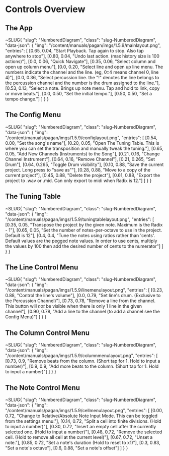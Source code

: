 # Controls Overview
## The App

~SLUG{
    "slug": "NumberedDiagram",
    "class": "slug-NumberedDiagram",
    "data-json": {
        "img": "/content/manuals/pagan/imgs/1.5.9/mainlayout.png",
        "entries": [
            [0.65, 0.04, "Start Playback. Tap again to stop. Also tap anywhere to stop"],
            [0.80, 0.04, "Undo last action. (max history size is 100 actions)"],
            [0.0, 0.06, "Quick Navigate"],
            [0.35, 0.06, "Select column and open up column menu"],
            [0.0, 0.20, "Select line and open up line menu. The numbers indicate the channel and the line. (eg, 0::4 means channel 0, line 4)"],
            [0.0, 0.36, "Select percussion line. the \"!\" denotes the line belongs to the percussion channel and the number is the drum assigned to the line."],
            [0.53, 0.13, "Select a note. Brings up note menu. Tap and hold to link, copy or move beats."],
            [0.0, 0.50, "Set the initial tempo."],
            [0.50, 0.50, "Set a tempo change."]
        ]
    }
}

## The Config Menu

~SLUG{
    "slug": "NumberedDiagram",
    "class": "slug-NumberedDiagram",
    "data-json": {
        "img": "/content/manuals/pagan/imgs/1.5.9/configlayout.png",
        "entries": [
            [0.54, 0.00, "Set the song's name"],
            [0.20, 0.05, "Open The Tuning Table. This is where you can set the transposition and manually tweak the tuning."],
            [0.65, 0.05, "Add New Channels (Instruments) to the Song"],
            [0.21, 0.16, "Change Channel Instrument"],
            [0.64, 0.16, "Remove Channel"],
            [0.21, 0.265, "Set Drum"],
            [0.64, 0.265, "Toggle Drum visibility"],
            [0.10, 0.88, "Save the current project. Long press to \"save as\""],
            [0.28, 0.88, "Move to a copy of the current project"],
            [0.45, 0.88, "Delete the project"],
            [0.61, 0.88, "Export the project to .wav or .mid. Can only export to midi when Radix is 12."]
        ]
    }
}

## The Tuning Table

~SLUG{
    "slug": "NumberedDiagram",
    "class": "slug-NumberedDiagram",
    "data-json": {
        "img": "/content/manuals/pagan/imgs/1.5.9/tuningtablelayout.png",
        "entries": [
            [0.35, 0.05, "Transpose the project by the given note. Maximum is the Radix - 1"],
            [0.65, 0.05, "Set the number of notes-per-octave to use in the project. Default is 12"],
            [0.4, 0.4, "Tune the notes using ratios rather than 'cents'. Default values are the pegged note values. In order to use cents, multiply the values by 100 then add the desired number of cents to the numerator"]
        ]
    }
}

## The Line Control Menu

~SLUG{
    "slug": "NumberedDiagram",
    "class": "slug-NumberedDiagram",
    "data-json": {
        "img": "/content/manuals/pagan/imgs/1.5.9/linemenulayout.png",
        "entries": [
            [0.23, 0.88, "Control the line's volume"],
            [0.0, 0.79, "Set line's drum. (Exclusive to the Percussion Channel)"],
            [0.73, 0.78, "Remove a line from the channel. This button will *not* be visible when there is only 1 line in the given channel"],
            [0.90, 0.78, "Add a line to the channel (to add a channel see the Config Menu)"]
        ]
    }
}

## The Column Control Menu

~SLUG{
    "slug": "NumberedDiagram",
    "class": "slug-NumberedDiagram",
    "data-json": {
        "img": "/content/manuals/pagan/imgs/1.5.9/columnmenulayout.png",
        "entries": [
            [0.73, 0.9, "Remove beats from the column. (Short tap for 1. Hold to input a number)"],
            [0.9, 0.9, "Add more beats to the column. (Short tap for 1. Hold to input a number)"]
        ]
    }
}

## The Note Control Menu

~SLUG{
    "slug": "NumberedDiagram",
    "class": "slug-NumberedDiagram",
    "data-json": {
        "img": "/content/manuals/pagan/imgs/1.5.9/cellmenulayout.png",
        "entries": [
            [0.00, 0.72, "Change to Relative/Absolute Note Input Mode. This can be toggled from the settings menu."],
            [0.14, 0.72, "Split a cell into finite divisions. (Hold to input a number)"],
            [0.30, 0.72, "Insert an empty cell after the currently selected one. (Hold to input a number)"],
            [0.48, 0.72, "Remove the selected cell. (Hold to remove all cell at the current level)"],
            [0.67, 0.72, "Unset a note."],
            [0.85, 0.72, "Set a note's duration (Hold to reset to x1)"],
            [0.3, 0.83, "Set a note's octave"],
            [0.6, 0.88, "Set a note's offset"]
        ]
    }
}


